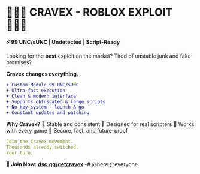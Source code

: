 # 🔹🔸🔹 CRAVEX - ROBLOX EXPLOIT 🔹🔸🔹

****⚡ 99 UNC/sUNC | Undetected | Script-Ready****

Looking for the **best** exploit on the market?
Tired of unstable junk and fake promises?

****Cravex changes everything.****

```diff
+ Custom Module 99 UNC/sUNC
+ Ultra-fast execution
+ Clean & modern interface
+ Supports obfuscated & large scripts
+ No key system - launch & go
+ Constant updates and patching
```

****Why Cravex?****
🔹 Stable and consistent
🔸 Designed for real scripters
🔹 Works with every game
🔸 Secure, fast, and future-proof

```yaml
Join the Cravex movement.
Thousands already switched.
Your turn.
```
****🔗 Join Now:****
[**dsc.gg/getcravex**](https://discord.gg/zAMUstDHJ5)
-# @here @everyone
